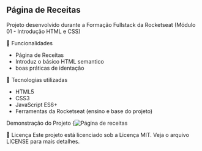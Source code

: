 ## Página de Receitas

Projeto desenvolvido durante a Formação Fullstack da Rocketseat (Módulo 01 - Introdução HTML e CSS)

🚀 Funcionalidades

- Página de Receitas
- Introduz o básico HTML semantico
- boas práticas de identação

🧪 Tecnologias utilizadas
- HTML5
- CSS3
- JavaScript ES6+
- Ferramentas da Rocketseat (ensino e base do projeto)

Demonstração do Projeto
{![Página de receitas](https://github.com/user-attachments/assets/24768100-7041-4131-99ed-86851df0f981)


📄 Licença
Este projeto está licenciado sob a Licença MIT.
Veja o arquivo LICENSE para mais detalhes.
